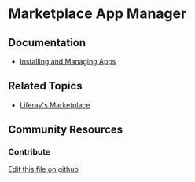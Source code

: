 # Marketplace App Manager

## Documentation

* [Installing and Managing Apps](https://learn.liferay.com/dxp/7.x/en/system-administration/installing-and-managing-apps/getting-started/installing-and-managing-apps.html)

## Related Topics

* [Liferay's Marketplace](https://liferay.com/marketplace)

## Community Resources


### Contribute

[Edit this file on github](https://github.com/olafk/controlpanel-documentation-docs/blob/master/md/73en/com_liferay_marketplace_app_manager_web_portlet_MarketplaceAppManagerPortlet.md)
